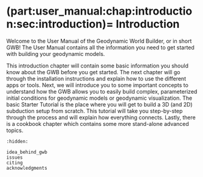 (part:user_manual:chap:introduction:sec:introduction)=
Introduction
=============

Welcome to the User Manual of the Geodynamic World Builder, or in short GWB! The User Manual contains all the information you need to get started with building your geodynamic models. 

This introduction chapter will contain some basic information you should know about the GWB before you get started. The next chapter will go through the installation instructions and explain how to use the different apps or tools. Next, we will introduce you to some important concepts to understand how the GWB allows you to easily build complex, parameterized initial conditions for geodynamic models or geodynamic visualization. The basic Starter Tutorial is the place where you will get to build a 3D (and 2D) subduction setup from scratch. This tutorial will take you step-by-step through the process and will explain how everything connects. Lastly, there is a cookbook chapter which contains some more stand-alone advanced topics.

```{toctree}
:hidden:

idea_behind_gwb
issues
citing
acknowledgments
```
